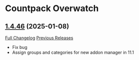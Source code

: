 # <DBM Media> Countpack Overwatch

## [1.4.46](https://github.com/DeadlyBossMods/DBM-CountPack-Overwatch/tree/1.4.46) (2025-01-08)
[Full Changelog](https://github.com/DeadlyBossMods/DBM-CountPack-Overwatch/compare/1.4.45...1.4.46) [Previous Releases](https://github.com/DeadlyBossMods/DBM-CountPack-Overwatch/releases)

- Fix bug  
- Assign groups and categories for new addon manager in 11.1  
